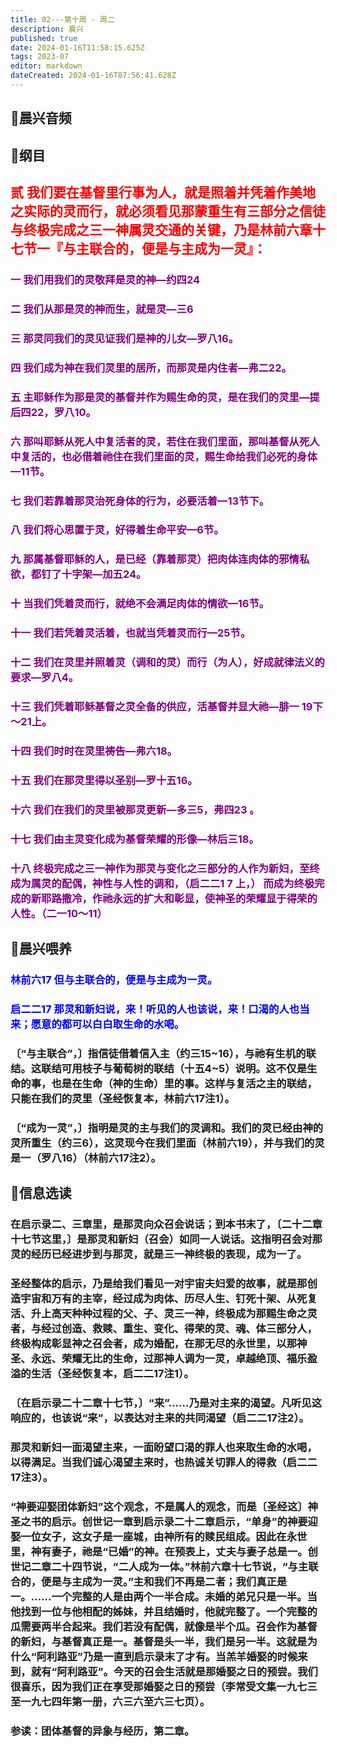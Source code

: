 ```yaml
---
title: 02---第十周 · 周二
description: 晨兴
published: true
date: 2024-01-16T11:58:15.625Z
tags: 2023-07
editor: markdown
dateCreated: 2024-01-16T07:56:41.628Z
---
```


## 🎵晨兴音频

## 📖纲目

## <font color=red>贰 我们要在基督里行事为人，就是照着并凭着作美地之实际的灵而行，就必须看见那蒙重生有三部分之信徒与终极完成之三一神属灵交通的关键，乃是林前六章十七节一『与主联合的，便是与主成为一灵』：</font>

### <font color=purple>一 我们用我们的灵敬拜是灵的神—约四24</font>

### <font color=purple>二 我们从那是灵的神而生，就是灵—三6</font>

### <font color=purple>三 那灵同我们的灵见证我们是神的儿女—罗八16。</font>

### <font color=purple>四 我们成为神在我们灵里的居所，而那灵是内住者—弗二22。</font>

### <font color=purple>五 主耶稣作为那是灵的基督并作为赐生命的灵，是在我们的灵里—提后四22，罗八10。</font>

### <font color=purple>六 那叫耶稣从死人中复活者的灵，若住在我们里面，那叫基督从死人中复活的，也必借着祂住在我们里面的灵，赐生命给我们必死的身体—11节。</font>

### <font color=purple>七 我们若靠着那灵治死身体的行为，必要活着—13节下。</font>

### <font color=purple>八 我们将心思置于灵，好得着生命平安—6节。</font>

### <font color=purple>九 那属基督耶稣的人，是已经（靠着那灵）把肉体连肉体的邪情私欲，都钉了十字架—加五24。</font>

### <font color=purple>十 当我们凭着灵而行，就绝不会满足肉体的情欲—16节。</font>

### <font color=purple>十一 我们若凭着灵活着，也就当凭着灵而行—25节。</font>

### <font color=purple>十二 我们在灵里并照着灵（调和的灵）而行（为人），好成就律法义的要求—罗八4。</font>

### <font color=purple>十三 我们凭着耶稣基督之灵全备的供应，活基督并显大祂—腓一 19下～21上。</font>

### <font color=purple>十四 我们时时在灵里祷告—弗六18。</font>

### <font color=purple>十五 我们在那灵里得以圣别—罗十五16。</font>

### <font color=purple>十六 我们在我们的灵里被那灵更新—多三5，弗四23 。</font>

### <font color=purple>十七 我们由主灵变化成为基督荣耀的形像—林后三18。</font>

### <font color=purple>十八 终极完成之三一神作为那灵与变化之三部分的人作为新妇，至终成为属灵的配偶，神性与人性的调和，（启二二1 7 上，） 而成为终极完成的新耶路撒冷，作祂永远的扩大和彰显，使神圣的荣耀显于得荣的人性。（二一10～11）</font>

## 📖晨兴喂养

### <font color=blue> 林前六17    但与主联合的，便是与主成为一灵。</font>

### <font color=blue> 启二二17    那灵和新妇说，来！听见的人也该说，来！口渴的人也当来；愿意的都可以白白取生命的水喝。</font>

### 〔“与主联合”，〕指信徒借着信入主（约三15~16），与祂有生机的联结。这联结可用枝子与葡萄树的联结（十五4~5）说明。这不仅是生命的事，也是在生命（神的生命）里的事。这样与复活之主的联结，只能在我们的灵里（圣经恢复本，林前六17注1）。

### 〔“成为一灵”，〕指明是灵的主与我们的灵调和。我们的灵已经由神的灵所重生（约三6），这灵现今在我们里面（林前六19），并与我们的灵是一（罗八16）（林前六17注2）。

## 📖信息选读

### 在启示录二、三章里，是那灵向众召会说话；到本书末了，〔二十二章十七节这里，〕是那灵和新妇（召会）如同一人说话。这指明召会对那灵的经历已经进步到与那灵，就是三一神终极的表现，成为一了。

### 圣经整体的启示，乃是给我们看见一对宇宙夫妇爱的故事，就是那创造宇宙和万有的主宰，经过成为肉体、历尽人生、钉死十架、从死复活、升上高天种种过程的父、子、灵三一神，终极成为那赐生命之灵者，与经过创造、救赎、重生、变化、得荣的灵、魂、体三部分人，终极构成彰显神之召会者，成为婚配，在那无尽的永世里，以那神圣、永远、荣耀无比的生命，过那神人调为一灵，卓越绝顶、福乐盈溢的生活（圣经恢复本，启二二17注1）。

### 〔在启示录二十二章十七节，〕“来”……乃是对主来的渴望。凡听见这响应的，也该说“来”，以表达对主来的共同渴望（启二二17注2）。

### 那灵和新妇一面渴望主来，一面盼望口渴的罪人也来取生命的水喝，以得满足。当我们诚心渴望主来时，也热诚关切罪人的得救（启二二17注3）。

### “神要迎娶团体新妇”这个观念，不是属人的观念，而是〔圣经这〕神圣之书的启示。创世记一章到启示录二十二章启示，“单身”的神要迎娶一位女子，这女子是一座城，由神所有的赎民组成。因此在永世里，神有妻子，祂是“已婚”的神。在预表上，丈夫与妻子总是一。创世记二章二十四节说，“二人成为一体。”林前六章十七节说，“与主联合的，便是与主成为一灵。”主和我们不再是二者；我们真正是一。……一个完整的人是由两个一半合成。未婚的弟兄只是一半。当他找到一位与他相配的姊妹，并且结婚时，他就完整了。一个完整的瓜需要两半合起来。我们若没有配偶，就像是半个瓜。召会作为基督的新妇，与基督真正是一。基督是头一半，我们是另一半。这就是为什么“阿利路亚”乃是一直到启示录末了才有。当羔羊婚娶的时候来到，就有“阿利路亚”。今天的召会生活就是那婚娶之日的预尝。我们很喜乐，因为我们正在享受那婚娶之日的预尝（李常受文集一九七三至一九七四年第一册，六三六至六三七页）。

### 参读：团体基督的异象与经历，第二章。
<!-- Google tag (gtag.js) -->
<script async src="https://www.googletagmanager.com/gtag/js?id=G-1P8709Z16T"></script>
<script>
  window.dataLayer = window.dataLayer || [];
  function gtag(){dataLayer.push(arguments);}
  gtag('js', new Date());

  gtag('config', 'G-1P8709Z16T');
</script>
